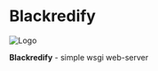 # Blackredify

![Logo](https://i.postimg.cc/MThqcf9C/blackredify.png 'logo')

<b>Blackredify</b> - simple wsgi web-server 
